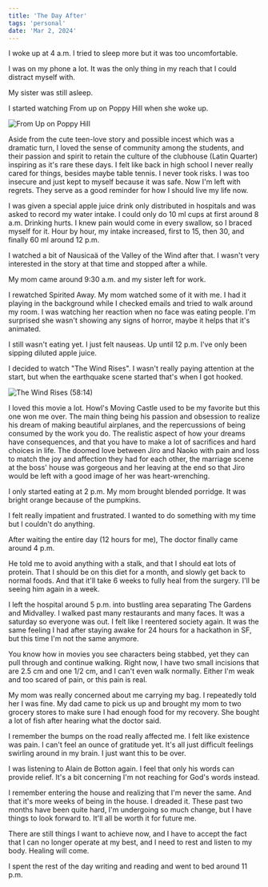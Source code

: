 ```yaml
---
title: 'The Day After'
tags: 'personal'
date: 'Mar 2, 2024'
---
```


I woke up at 4 a.m. I tried to sleep more but it was too uncomfortable.

I was on my phone a lot. It was the only thing in my reach that I could distract myself with.

My sister was still asleep.

I started watching From up on Poppy Hill when she woke up.

![From Up on Poppy Hill](/images/poppy.png)

Aside from the cute teen-love story and possible incest which was a dramatic turn, I loved the sense of community among the students, and their passion and spirit to retain the culture of the clubhouse (Latin Quarter) inspiring as it's rare these days. I felt like back in high school I never really cared for things, besides maybe table tennis. I never took risks. I was too insecure and just kept to myself because it was safe. Now I'm left with regrets. They serve as a good reminder for how I should live my life now.

I was given a special apple juice drink only distributed in hospitals and was asked to record my water intake. I could only do 10 ml cups at first around 8 a.m. Drinking hurts. I knew pain would come in every swallow, so I braced myself for it. Hour by hour, my intake increased, first to 15, then 30, and finally 60 ml around 12 p.m.

I watched a bit of Nausicaä of the Valley of the Wind after that. I wasn't very interested in the story at that time and stopped after a while.

My mom came around 9:30 a.m. and my sister left for work.

I rewatched Spirited Away. My mom watched some of it with me. I had it playing in the background while I checked emails and tried to walk around my room. I was watching her reaction when no face was eating people. I'm surprised she wasn't showing any signs of horror, maybe it helps that it's animated.

I still wasn't eating yet. I just felt nauseas. Up until 12 p.m. I've only been sipping diluted apple juice.

I decided to watch "The Wind Rises". I wasn't really paying attention at the start, but when the earthquake scene started that's when I got hooked.

![The Wind Rises (58:14)](/images/windrises.png)

I loved this movie a lot. Howl's Moving Castle used to be my favorite but this one won me over. The main thing being his passion and obsession to realize his dream of making beautiful airplanes, and the repercussions of being consumed by the work you do. The realistic aspect of how your dreams have consequences, and that you have to make a lot of sacrifices and hard choices in life. The doomed love between Jiro and Naoko with pain and loss to match the joy and affection they had for each other, the marriage scene at the boss' house was gorgeous and her leaving at the end so that Jiro would be left with a good image of her was heart-wrenching.

I only started eating at 2 p.m. My mom brought blended porridge. It was bright orange because of the pumpkins.

I felt really impatient and frustrated. I wanted to do something with my time but I couldn't do anything.

After waiting the entire day (12 hours for me), The doctor finally came around 4 p.m.

He told me to avoid anything with a stalk, and that I should eat lots of protein. That I should be on this diet for a month, and slowly get back to normal foods. And that it'll take 6 weeks to fully heal from the surgery. I'll be seeing him again in a week.

I left the hospital around 5 p.m. into bustling area separating The Gardens and Midvalley. I walked past many restaurants and many faces. It was a saturday so everyone was out. I felt like I reentered society again. It was the same feeling I had after staying awake for 24 hours for a hackathon in SF, but this time I'm not the same anymore.

You know how in movies you see characters being stabbed, yet they can pull through and continue walking. Right now, I have two small incisions that are 2.5 cm and one 1/2 cm, and I can't even walk normally. Either I'm weak and too scared of pain, or this pain is real.

My mom was really concerned about me carrying my bag. I repeatedly told her I was fine. My dad came to pick us up and brought my mom to two grocery stores to make sure I had enough food for my recovery. She bought a lot of fish after hearing what the doctor said.

I remember the bumps on the road really affected me. I felt like existence was pain. I can't feel an ounce of gratitude yet. It's all just difficult feelings swirling around in my brain. I just want this to be over.

I was listening to Alain de Botton again. I feel that only his words can provide relief. It's a bit concerning I'm not reaching for God's words instead.

I remember entering the house and realizing that I'm never the same. And that it's more weeks of being in the house. I dreaded it. These past two months have been quite hard, I'm undergoing so much change, but I have things to look forward to. It'll all be worth it for future me.

There are still things I want to achieve now, and I have to accept the fact that I can no longer operate at my best, and I need to rest and listen to my body. Healing will come.

I spent the rest of the day writing and reading and went to bed around 11 p.m.
